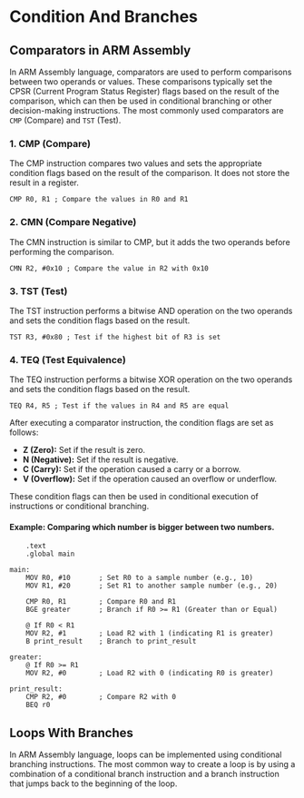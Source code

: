# Condition And Branches

## Comparators in ARM Assembly

In ARM Assembly language, comparators are used to perform comparisons between two operands or values. These comparisons typically set the CPSR (Current Program Status Register) flags based on the result of the comparison, which can then be used in conditional branching or other decision-making instructions. The most commonly used comparators are `CMP` (Compare) and `TST` (Test).

### 1. CMP (Compare)

The CMP instruction compares two values and sets the appropriate condition flags based on the result of the comparison. It does not store the result in a register.

```armasm
CMP R0, R1 ; Compare the values in R0 and R1
```

### 2. CMN (Compare Negative)

The CMN instruction is similar to CMP, but it adds the two operands before performing the comparison.

```armasm
CMN R2, #0x10 ; Compare the value in R2 with 0x10
```

### 3. TST (Test)

The TST instruction performs a bitwise AND operation on the two operands and sets the condition flags based on the result.

```armasm
TST R3, #0x80 ; Test if the highest bit of R3 is set
```

### 4. TEQ (Test Equivalence)

The TEQ instruction performs a bitwise XOR operation on the two operands and sets the condition flags based on the result.

```armasm
TEQ R4, R5 ; Test if the values in R4 and R5 are equal
```

After executing a comparator instruction, the condition flags are set as follows:

- **Z (Zero):** Set if the result is zero.
- **N (Negative):** Set if the result is negative.
- **C (Carry):** Set if the operation caused a carry or a borrow.
- **V (Overflow):** Set if the operation caused an overflow or underflow.

These condition flags can then be used in conditional execution of instructions or conditional branching.

#### Example: Comparing which number is bigger between two numbers.

```armasm
    .text
    .global main

main:
    MOV R0, #10       ; Set R0 to a sample number (e.g., 10)
    MOV R1, #20       ; Set R1 to another sample number (e.g., 20)

    CMP R0, R1        ; Compare R0 and R1
    BGE greater       ; Branch if R0 >= R1 (Greater than or Equal)

    @ If R0 < R1
    MOV R2, #1        ; Load R2 with 1 (indicating R1 is greater)
    B print_result    ; Branch to print_result

greater:
    @ If R0 >= R1
    MOV R2, #0        ; Load R2 with 0 (indicating R0 is greater)

print_result:
    CMP R2, #0        ; Compare R2 with 0
    BEQ r0

```

## Loops With Branches

In ARM Assembly language, loops can be implemented using conditional branching instructions. The most common way to create a loop is by using a combination of a conditional branch instruction and a branch instruction that jumps back to the beginning of the loop.
